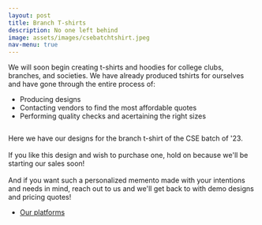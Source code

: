 ```yaml
---
layout: post
title: Branch T-shirts
description: No one left behind
image: assets/images/csebatchtshirt.jpeg
nav-menu: true
---
```


We will soon begin creating t-shirts and hoodies for college clubs, branches, and societies. We have already produced tshirts for ourselves and have gone through the entire process of:
<ul>
    <li>Producing designs</li>
    <li>Contacting vendors to find the most affordable quotes</li>
    <li>Performing quality checks and acertaining the right sizes</li>
</ul>

<span class="image fit"><img src="https://res.cloudinary.com/dn7lyluuv/image/upload/q_auto:low/v1672023357/cse-white-tshirt_bhl1xs.jpg" alt="" /></span>

Here we have our designs for the branch t-shirt of the CSE batch of '23. 
<br/><br/>
If you like this design and wish to purchase one, hold on because we'll be starting our sales soon!
<br/><br/> And if you want such a personalized memento made with your intentions and needs in mind, reach out to us and we'll get back to with demo designs and pricing quotes!

<ul class="actions">
			<li><a href="http://localhost:4000/aboutus#three" class="button next">Our platforms</a></li>
</ul>
